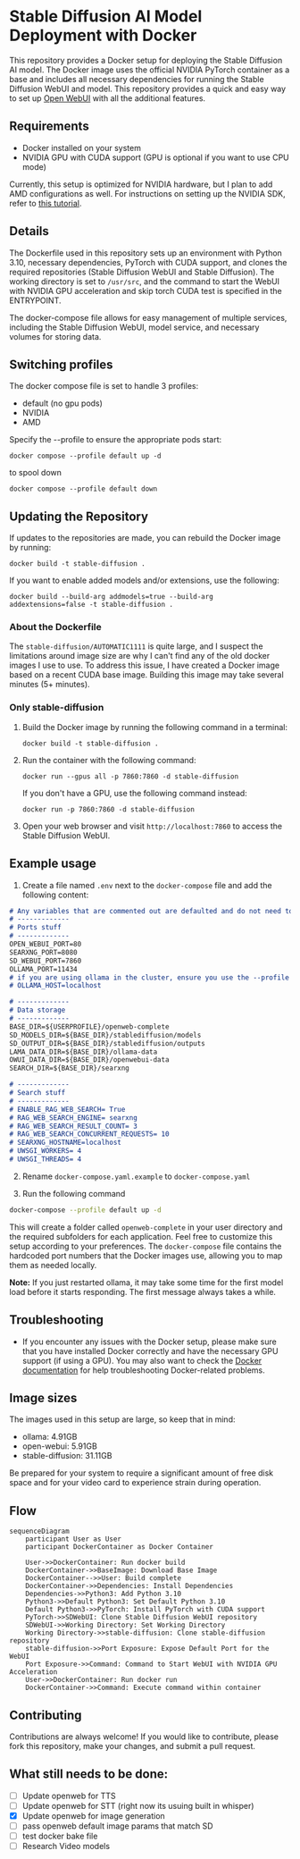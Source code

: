 # Stable Diffusion AI Model Deployment with Docker

This repository provides a Docker setup for deploying the Stable Diffusion AI model. The Docker image uses the official NVIDIA PyTorch container as a base and includes all necessary dependencies for running the Stable Diffusion WebUI and model. This repository provides a quick and easy way to set up [Open WebUI](https://github.com/open-webui/open-webui) with all the additional features.

## Requirements

- Docker installed on your system
- NVIDIA GPU with CUDA support (GPU is optional if you want to use CPU mode)

Currently, this setup is optimized for NVIDIA hardware, but I plan to add AMD configurations as well. For instructions on setting up the NVIDIA SDK, refer to [this tutorial](https://www.containerssimplified.com/container/running-ollama-on-your-local-machine-with-nvidia-gpus/).

## Details

The Dockerfile used in this repository sets up an environment with Python 3.10, necessary dependencies, PyTorch with CUDA support, and clones the required repositories (Stable Diffusion WebUI and Stable Diffusion). The working directory is set to `/usr/src`, and the command to start the WebUI with NVIDIA GPU acceleration and skip torch CUDA test is specified in the ENTRYPOINT.

The docker-compose file allows for easy management of multiple services, including the Stable Diffusion WebUI, model service, and necessary volumes for storing data.

## Switching profiles

The docker compose file is set to handle 3 profiles:
- default (no gpu pods)
- NVIDIA
- AMD

Specify the --profile to ensure the appropriate pods start:
```
docker compose --profile default up -d
```

to spool down
```
docker compose --profile default down
```

## Updating the Repository

If updates to the repositories are made, you can rebuild the Docker image by running:
```
docker build -t stable-diffusion .
```

If you want to enable added models and/or extensions, use the following:
```
docker build --build-arg addmodels=true --build-arg addextensions=false -t stable-diffusion .
```

### About the Dockerfile
The `stable-diffusion/AUTOMATIC1111` is quite large, and I suspect the limitations around image size are why I can't find any of the old docker images I use to use. To address this issue, I have created a Docker image based on a recent CUDA base image. Building this image may take several minutes (5+ minutes).

### Only stable-diffusion

1. Build the Docker image by running the following command in a terminal:
   ```
   docker build -t stable-diffusion .
   ```

2. Run the container with the following command:
   ```
   docker run --gpus all -p 7860:7860 -d stable-diffusion
   ```
   If you don't have a GPU, use the following command instead:
   ```
   docker run -p 7860:7860 -d stable-diffusion
   ```

3. Open your web browser and visit `http://localhost:7860` to access the Stable Diffusion WebUI.

## Example usage
1. Create a file named `.env` next to the `docker-compose` file and add the following content:

```markdown
# Any variables that are commented out are defaulted and do not need to be defined
# -------------
# Ports stuff
# -------------
OPEN_WEBUI_PORT=80
SEARXNG_PORT=8080
SD_WEBUI_PORT=7860
OLLAMA_PORT=11434
# if you are using ollama in the cluster, ensure you use the --profile arg in your docker compose to use NVIDIA or AMD
# OLLAMA_HOST=localhost

# -------------
# Data storage
# -------------
BASE_DIR=${USERPROFILE}/openweb-complete
SD_MODELS_DIR=${BASE_DIR}/stablediffusion/models
SD_OUTPUT_DIR=${BASE_DIR}/stablediffusion/outputs
LAMA_DATA_DIR=${BASE_DIR}/ollama-data
OWUI_DATA_DIR=${BASE_DIR}/openwebui-data
SEARCH_DIR=${BASE_DIR}/searxng

# -------------
# Search stuff
# -------------
# ENABLE_RAG_WEB_SEARCH= True
# RAG_WEB_SEARCH_ENGINE= searxng
# RAG_WEB_SEARCH_RESULT_COUNT= 3
# RAG_WEB_SEARCH_CONCURRENT_REQUESTS= 10
# SEARXNG_HOSTNAME=localhost 
# UWSGI_WORKERS= 4
# UWSGI_THREADS= 4
```
2. Rename `docker-compose.yaml.example` to `docker-compose.yaml`

3. Run the following command
```bash
docker-compose --profile default up -d
```

This will create a folder called `openweb-complete` in your user directory and the required subfolders for each application. Feel free to customize this setup according to your preferences. The `docker-compose` file contains the hardcoded port numbers that the Docker images use, allowing you to map them as needed locally.

**Note:** If you just restarted ollama, it may take some time for the first model load before it starts responding. The first message always takes a while.

## Troubleshooting

- If you encounter any issues with the Docker setup, please make sure that you have installed Docker correctly and have the necessary GPU support (if using a GPU). You may also want to check the [Docker documentation](https://docs.docker.com/engine/install/) for help troubleshooting Docker-related problems.

## Image sizes
The images used in this setup are large, so keep that in mind:
- ollama: 4.91GB
- open-webui: 5.91GB
- stable-diffusion: 31.11GB

Be prepared for your system to require a significant amount of free disk space and for your video card to experience strain during operation.

## Flow
```mermaid
sequenceDiagram
    participant User as User
    participant DockerContainer as Docker Container

    User->>DockerContainer: Run docker build
    DockerContainer->>BaseImage: Download Base Image
    DockerContainer-->>User: Build complete
    DockerContainer->>Dependencies: Install Dependencies
    Dependencies->>Python3: Add Python 3.10
    Python3->>Default Python3: Set Default Python 3.10
    Default Python3->>PyTorch: Install PyTorch with CUDA support
    PyTorch->>SDWebUI: Clone Stable Diffusion WebUI repository
    SDWebUI->>Working Directory: Set Working Directory
    Working Directory->>stable-diffusion: Clone stable-diffusion repository
    stable-diffusion->>Port Exposure: Expose Default Port for the WebUI
    Port Exposure->>Command: Command to Start WebUI with NVIDIA GPU Acceleration
    User->>DockerContainer: Run docker run
    DockerContainer->>Command: Execute command within container
```

## Contributing

Contributions are always welcome! If you would like to contribute, please fork this repository, make your changes, and submit a pull request.

## What still needs to be done:
- [ ] Update openweb for TTS
- [ ] Update openweb for STT (right now its usuing built in whisper)
- [x] Update openweb for image generation
- [ ] pass openweb default image params that match SD
- [ ] test docker bake file
- [ ] Research Video models
